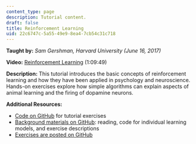 ```yaml
---
content_type: page
description: Tutorial content.
draft: false
title: Reinforcement Learning
uid: 22c6747c-5a55-49e9-8ea4-7cb54c31c718
---
```

**Taught by:** *Sam Gershman, Harvard University (June 16, 2017)*

**Video:** [Reinforcement Learning](https://youtu.be/K5RVbXeDE5A) (1:09:49)

**Description:** This tutorial introduces the basic concepts of reinforcement learning and how they have been applied in psychology and neuroscience. Hands-on exercises explore how simple algorithms can explain aspects of animal learning and the firing of dopamine neurons.

**Additional Resources:**

- [Code on GitHub](https://github.com/sjgershm/RL-tutorial) for tutorial exercises
- [Background materials on GitHub](https://github.com/sjgershm/RL-tutorial/wiki): reading, code for individual learning models, and exercise descriptions
- [Exercises are posted on GitHub](https://github.com/sjgershm/RL-tutorial/wiki/Exercises)